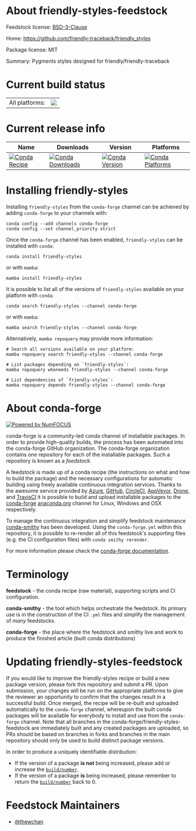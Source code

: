 About friendly-styles-feedstock
===============================

Feedstock license: [BSD-3-Clause](https://github.com/conda-forge/friendly-styles-feedstock/blob/main/LICENSE.txt)

Home: https://github.com/friendly-traceback/friendly_styles

Package license: MIT

Summary: Pygments styles designed for friendly/friendly-traceback

Current build status
====================


<table><tr><td>All platforms:</td>
    <td>
      <a href="https://dev.azure.com/conda-forge/feedstock-builds/_build/latest?definitionId=15004&branchName=main">
        <img src="https://dev.azure.com/conda-forge/feedstock-builds/_apis/build/status/friendly-styles-feedstock?branchName=main">
      </a>
    </td>
  </tr>
</table>

Current release info
====================

| Name | Downloads | Version | Platforms |
| --- | --- | --- | --- |
| [![Conda Recipe](https://img.shields.io/badge/recipe-friendly--styles-green.svg)](https://anaconda.org/conda-forge/friendly-styles) | [![Conda Downloads](https://img.shields.io/conda/dn/conda-forge/friendly-styles.svg)](https://anaconda.org/conda-forge/friendly-styles) | [![Conda Version](https://img.shields.io/conda/vn/conda-forge/friendly-styles.svg)](https://anaconda.org/conda-forge/friendly-styles) | [![Conda Platforms](https://img.shields.io/conda/pn/conda-forge/friendly-styles.svg)](https://anaconda.org/conda-forge/friendly-styles) |

Installing friendly-styles
==========================

Installing `friendly-styles` from the `conda-forge` channel can be achieved by adding `conda-forge` to your channels with:

```
conda config --add channels conda-forge
conda config --set channel_priority strict
```

Once the `conda-forge` channel has been enabled, `friendly-styles` can be installed with `conda`:

```
conda install friendly-styles
```

or with `mamba`:

```
mamba install friendly-styles
```

It is possible to list all of the versions of `friendly-styles` available on your platform with `conda`:

```
conda search friendly-styles --channel conda-forge
```

or with `mamba`:

```
mamba search friendly-styles --channel conda-forge
```

Alternatively, `mamba repoquery` may provide more information:

```
# Search all versions available on your platform:
mamba repoquery search friendly-styles --channel conda-forge

# List packages depending on `friendly-styles`:
mamba repoquery whoneeds friendly-styles --channel conda-forge

# List dependencies of `friendly-styles`:
mamba repoquery depends friendly-styles --channel conda-forge
```


About conda-forge
=================

[![Powered by
NumFOCUS](https://img.shields.io/badge/powered%20by-NumFOCUS-orange.svg?style=flat&colorA=E1523D&colorB=007D8A)](https://numfocus.org)

conda-forge is a community-led conda channel of installable packages.
In order to provide high-quality builds, the process has been automated into the
conda-forge GitHub organization. The conda-forge organization contains one repository
for each of the installable packages. Such a repository is known as a *feedstock*.

A feedstock is made up of a conda recipe (the instructions on what and how to build
the package) and the necessary configurations for automatic building using freely
available continuous integration services. Thanks to the awesome service provided by
[Azure](https://azure.microsoft.com/en-us/services/devops/), [GitHub](https://github.com/),
[CircleCI](https://circleci.com/), [AppVeyor](https://www.appveyor.com/),
[Drone](https://cloud.drone.io/welcome), and [TravisCI](https://travis-ci.com/)
it is possible to build and upload installable packages to the
[conda-forge](https://anaconda.org/conda-forge) [anaconda.org](https://anaconda.org/)
channel for Linux, Windows and OSX respectively.

To manage the continuous integration and simplify feedstock maintenance
[conda-smithy](https://github.com/conda-forge/conda-smithy) has been developed.
Using the ``conda-forge.yml`` within this repository, it is possible to re-render all of
this feedstock's supporting files (e.g. the CI configuration files) with ``conda smithy rerender``.

For more information please check the [conda-forge documentation](https://conda-forge.org/docs/).

Terminology
===========

**feedstock** - the conda recipe (raw material), supporting scripts and CI configuration.

**conda-smithy** - the tool which helps orchestrate the feedstock.
                   Its primary use is in the construction of the CI ``.yml`` files
                   and simplify the management of *many* feedstocks.

**conda-forge** - the place where the feedstock and smithy live and work to
                  produce the finished article (built conda distributions)


Updating friendly-styles-feedstock
==================================

If you would like to improve the friendly-styles recipe or build a new
package version, please fork this repository and submit a PR. Upon submission,
your changes will be run on the appropriate platforms to give the reviewer an
opportunity to confirm that the changes result in a successful build. Once
merged, the recipe will be re-built and uploaded automatically to the
`conda-forge` channel, whereupon the built conda packages will be available for
everybody to install and use from the `conda-forge` channel.
Note that all branches in the conda-forge/friendly-styles-feedstock are
immediately built and any created packages are uploaded, so PRs should be based
on branches in forks and branches in the main repository should only be used to
build distinct package versions.

In order to produce a uniquely identifiable distribution:
 * If the version of a package **is not** being increased, please add or increase
   the [``build/number``](https://docs.conda.io/projects/conda-build/en/latest/resources/define-metadata.html#build-number-and-string).
 * If the version of a package **is** being increased, please remember to return
   the [``build/number``](https://docs.conda.io/projects/conda-build/en/latest/resources/define-metadata.html#build-number-and-string)
   back to 0.

Feedstock Maintainers
=====================

* [@thewchan](https://github.com/thewchan/)

